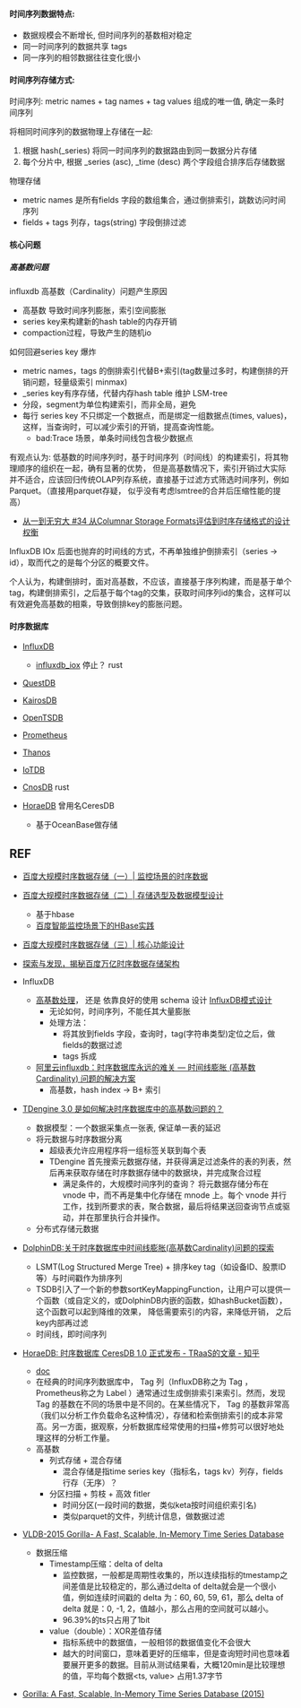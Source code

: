 

#### 时间序列数据特点:
- 数据规模会不断增长, 但时间序列的基数相对稳定
- 同一时间序列的数据共享 tags
- 同一序列的相邻数据往往变化很小


#### 时间序列存储方式:

时间序列: metric names + tag names + tag values 组成的唯一值, 确定一条时间序列

将相同时间序列的数据物理上存储在一起:
1. 根据 hash(_series) 将同一时间序列的数据路由到同一数据分片存储
2. 每个分片中, 根据 _series (asc), _time (desc) 两个字段组合排序后存储数据

物理存储
- metric names 是所有fields 字段的数组集合，通过倒排索引，跳数访问时间序列
- fields + tags 列存，tags(string) 字段倒排过滤

#### 核心问题

##### 高基数问题

influxdb 高基数（Cardinality）问题产生原因
- 高基数 导致时间序列膨胀，索引空间膨胀
- series key来构建新的hash table的内存开销
- compaction过程，导致产生的随机io

如何回避series key 爆炸
- metric names，tags 的倒排索引代替B+索引(tag数量过多时，构建倒排的开销问题，轻量级索引 minmax)
- _series key有序存储，代替内存hash table 维护 LSM-tree
- 分段，segment为单位构建索引，而非全局，避免
- 每行 series key 不只绑定一个数据点，而是绑定一组数据点(times, values)，这样，当查询时，可以减少索引的开销，提高查询性能。
  - bad:Trace 场景，单条时间线包含极少数据点

有观点认为: 低基数的时间序列时，基于时间序列（时间线）的构建索引，将其物理顺序的组织在一起，确有显著的优势， 但是高基数情况下，索引开销过大实际并不适合，应该回归传统OLAP列存系统，直接基于过滤方式筛选时间序列，例如Parquet。（直接用parquet存疑， 似乎没有考虑lsmtree的合并后压缩性能的提高）




- [从一到无穷大 #34 从Columnar Storage Formats评估到时序存储格式的设计权衡](https://zhuanlan.zhihu.com/p/717648441)


InfluxDB IOx 后面也抛弃的时间线的方式，不再单独维护倒排索引（series -> id），取而代之的是每个分区的概要文件。


个人认为，构建倒排时，面对高基数，不应该，直接基于序列构建，而是基于单个tag，构建倒排索引，之后基于每个tag的交集，获取时间序列id的集合，这样可以有效避免高基数的相乘，导致倒排key的膨胀问题。


#### 时序数据库

- [InfluxDB](https://github.com/influxdata/influxdb)
  - [influxdb_iox](https://github.com/metrico/influxdb_iox) 停止？ rust
- [QuestDB](https://github.com/questdb/questdb)
- [KairosDB](https://github.com/kairosdb/kairosdb)
- [OpenTSDB](https://github.com/OpenTSDB/opentsdb)
- [Prometheus](https://github.com/prometheus/prometheus)
- [Thanos](https://github.com/thanos-io/thanos)
- [IoTDB](https://github.com/apache/iotdb)
- [CnosDB](https://github.com/cnosdb/cnosdb) rust

- [HoraeDB](git@github.com:apache/incubator-horaedb.git) 曾用名CeresDB
  - 基于OceanBase做存储

## REF

- [百度大规模时序数据存储（一）| 监控场景的时序数据](https://developer.baidu.com/article/detail.html?id=290318)
- [百度大规模时序数据存储（二）| 存储选型及数据模型设计](https://developer.baidu.com/article/detail.html?id=290319)
  - 基于hbase
  - [百度智能监控场景下的HBase实践](https://developer.baidu.com/article/detail.html?id=290322)
- [百度大规模时序数据存储（三）| 核心功能设计](https://developer.baidu.com/article/detail.html?id=290320)
- [探索与发现，揭秘百度万亿时序数据存储架构](https://developer.baidu.com/article/detail.html?id=290321)


- InfluxDB
  - [高基数处理](https://docs.influxdata.com/influxdb/cloud/write-data/best-practices/resolve-high-cardinality/)， 还是 依靠良好的使用 schema 设计 [InfluxDB模式设计](https://docs.influxdata.com/influxdb/cloud/write-data/best-practices/schema-design/) 
    - 无论如何，时间序列，不能任其大量膨胀
    - 处理方法：
      - 将其放到fields 字段，查询时，tag(字符串类型)定位之后，做fields的数据过滤
      - tags 拆成
  - [阿里云influxdb：时序数据库永远的难关 — 时间线膨胀 (高基数 Cardinality) 问题的解决方案](https://zhuanlan.zhihu.com/p/397789824)
    - 高基数，hash index -> B+ 索引
  
- [TDengine 3.0 是如何解决时序数据库中的高基数问题的？](https://www.taosdata.com/tdengine-engineering/15330.html)
  - 数据模型：一个数据采集点一张表, 保证单一表的延迟
  - 将元数据与时序数据分离
    - 超级表允许应用程序将一组标签关联到每个表
    - TDengine 首先搜索元数据存储，并获得满足过滤条件的表的列表，然后再来获取存储在时序数据存储中的数据块，并完成聚合过程
      - 满足条件的，大规模时间序列的查询？ 将元数据存储分布在 vnode 中，而不再是集中化存储在 mnode 上。每个 vnode 并行工作，找到所要求的表，聚合数据，最后将结果送回查询节点或驱动，并在那里执行合并操作。
  - 分布式存储元数据

- [DolphinDB:关于时序数据库中时间线膨胀(高基数Cardinality)问题的探索](https://zhuanlan.zhihu.com/p/514845817)
  - LSMT(Log Structured Merge Tree) + 排序key  tag（如设备ID、股票ID等）与时间戳作为排序列
  - TSDB引入了一个新的参数sortKeyMappingFunction，让用户可以提供一个函数（或自定义的，或DolphinDB内嵌的函数，如hashBucket函数），这个函数可以起到降维的效果， 降低需要索引的内容，来降低开销， 之后key内部再过滤
  - 时间线，即时间序列

- [HoraeDB: 时序数据库 CeresDB 1.0 正式发布 - TRaaS的文章 - 知乎](https://zhuanlan.zhihu.com/p/610733550) 
  - [doc](https://horaedb.apache.org/design/architecture.html) 
  - 在经典的时间序列数据库中， Tag 列（InfluxDB称之为 Tag ，Prometheus称之为 Label ）通常通过生成倒排索引来索引。然而，发现 Tag 的基数在不同的场景中是不同的。在某些情况下， Tag 的基数非常高（我们以分析工作负载命名这种情况），存储和检索倒排索引的成本非常高。另一方面，据观察，分析数据库经常使用的扫描+修剪可以很好地处理这样的分析工作量。
  - 高基数
    - 列式存储 + 混合存储
      - 混合存储是指time series key（指标名，tags kv）列存，fields 行存（无序）？
    - 分区扫描 + 剪枝 + 高效 fitler
      - 时间分区(一段时间的数据，类似keta按时间组织索引名)
      - 类似parquet的文件，列统计信息，做数据过滤


- [VLDB-2015 Gorilla- A Fast, Scalable, In-Memory Time Series Database](https://zhuanlan.zhihu.com/p/697325821)
  - 数据压缩
    - Timestamp压缩：delta of delta
      - 监控数据，一般都是周期性收集的，所以连续指标的tmestamp之间差值是比较稳定的，那么通过delta of delta就会是一个很小值，例如连续时间戳的 delta 为：60, 60, 59, 61，那么 delta of delta 就是：0, -1, 2，值越小，那么占用的空间就可以越小。
      - 96.39%的ts只占用了1bit
    - value（double）：XOR差值存储
      - 指标系统中的数据值，一般相邻的数据值变化不会很大
      - 越大的时间窗口，意味着更好的压缩率，但是查询短时间也意味着要展开更多的数据。目前从测试结果看，大概120min是比较理想的值，平均每个数据<ts, value> 占用1.37字节
- [Gorilla: A Fast, Scalable, In-Memory Time Series Database (2015)](https://zhenghe.gitbook.io/open-courses/papers-we-love/gorilla-a-fast-scalable-in-memory-time-series-database)